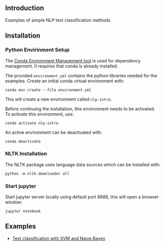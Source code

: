 ## Introduction
Examples of simple NLP text classification methods

## Installation
### Python Envirinment Setup
The [Conda Environment Management tool](https://docs.conda.io/projects/conda/en/latest/user-guide/tasks/manage-environments.html) 
is used for dependency management. It requires that conda is already installed.

The provided ```environment.yml``` contains the python libraries needed for the examples.
Create an initial conda virtual environment with:
```
conda env create --file environment.yml
```
This will create a new environment called ```nlp-intro```.

Before continuing the installation, this environment needs to be activated. To activate this environment, use:


```
conda activate nlp-intro
```

An active environment can be deactivated with:

```
conda deactivate
```
### NLTK Installation
The NLTK package uses language data sources which can be installed with:
```
python -m nltk.downloader all
```

### Start jupyter
Start jupyter server locally using default port 8888, this will open a browser window:
```
jupyter notebook
```

## Examples
* [Text classification with SVM and Naive Bayes](text_classification_svm.ipynb)